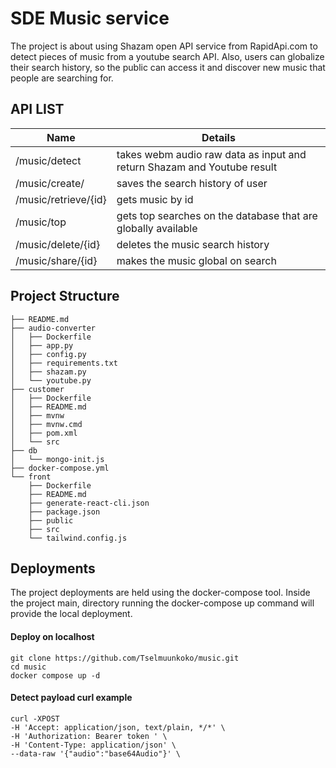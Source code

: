 # SDE Music service
The project is about using Shazam open API service from RapidApi.com to detect pieces of music from a youtube search API. Also, users can globalize their search history, so the public can access it and discover new music that people are searching for.

## API LIST

| Name                 | Details                                                                 |
|----------------------|-------------------------------------------------------------------------|
| /music/detect        | takes webm audio raw data as input and return Shazam and Youtube result |
| /music/create/       | saves the search history of user                                        |
| /music/retrieve/{id} | gets music by id                                                        |
| /music/top           | gets top searches on the database that are globally available           |
| /music/delete/{id}   | deletes the music search history                                        |
| /music/share/{id}    | makes the music global on search                                        |

## Project Structure

```
├── README.md
├── audio-converter
│   ├── Dockerfile
│   ├── app.py
│   ├── config.py
│   ├── requirements.txt
│   ├── shazam.py
│   └── youtube.py
├── customer
│   ├── Dockerfile
│   ├── README.md
│   ├── mvnw
│   ├── mvnw.cmd
│   ├── pom.xml
│   └── src
├── db
│   └── mongo-init.js
├── docker-compose.yml
└── front
    ├── Dockerfile
    ├── README.md
    ├── generate-react-cli.json
    ├── package.json
    ├── public
    ├── src
    └── tailwind.config.js
```

## Deployments
The project deployments are held using the docker-compose tool. Inside the project main, directory running the docker-compose up command will provide the local deployment.

#### Deploy on localhost
```
git clone https://github.com/Tselmuunkoko/music.git
cd music
docker compose up -d
```

#### Detect payload curl example
```
curl -XPOST
-H 'Accept: application/json, text/plain, */*' \
-H 'Authorization: Bearer token ' \
-H 'Content-Type: application/json' \
--data-raw '{"audio":"base64Audio"}' \
```
